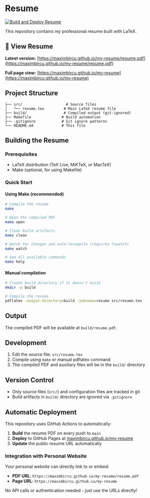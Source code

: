 # Resume

[![Build and Deploy Resume](https://github.com/maximbircu/my-resume/actions/workflows/build-and-deploy.yml/badge.svg)](https://github.com/maximbircu/my-resume/actions/workflows/build-and-deploy.yml)

This repository contains my professional resume built with LaTeX.

## 📄 View Resume

**Latest version:** [https://maximbircu.github.io/my-resume/resume.pdf](https://maximbircu.github.io/my-resume/resume.pdf)

**Full page view:** [https://maximbircu.github.io/my-resume](https://maximbircu.github.io/my-resume)

## Project Structure

```
├── src/                    # Source files
│   └── resume.tex         # Main LaTeX resume file
├── build/                 # Compiled output (git-ignored)
├── Makefile              # Build automation
├── .gitignore            # Git ignore patterns
└── README.md             # This file
```

## Building the Resume

### Prerequisites

- LaTeX distribution (TeX Live, MiKTeX, or MacTeX)
- Make (optional, for using Makefile)

### Quick Start

#### Using Make (recommended)
```bash
# Compile the resume
make

# Open the compiled PDF
make open

# Clean build artifacts
make clean

# Watch for changes and auto-recompile (requires fswatch)
make watch

# See all available commands
make help
```

#### Manual compilation
```bash
# Create build directory if it doesn't exist
mkdir -p build

# Compile the resume
pdflatex -output-directory=build -jobname=resume src/resume.tex
```

## Output

The compiled PDF will be available at `build/resume.pdf`.

## Development

1. Edit the source file: `src/resume.tex`
2. Compile using `make` or manual pdflatex command
3. The compiled PDF and auxiliary files will be in the `build/` directory

## Version Control

- Only source files (`src/`) and configuration files are tracked in git
- Build artifacts in `build/` directory are ignored via `.gitignore`

## Automatic Deployment

This repository uses GitHub Actions to automatically:

1. **Build** the resume PDF on every push to `main`
2. **Deploy** to GitHub Pages at [maximbircu.github.io/my-resume](https://maximbircu.github.io/my-resume)
3. **Update** the public resume URL automatically

### Integration with Personal Website

Your personal website can directly link to or embed:
- **PDF URL**: `https://maximbircu.github.io/my-resume/resume.pdf`
- **Page URL**: `https://maximbircu.github.io/my-resume`

No API calls or authentication needed - just use the URLs directly!
